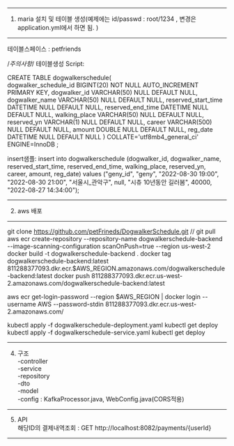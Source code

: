 ---------------------------------------------------
1. maria 설치 및 테이블 생성(예제에는 id/passwd : root/1234 , 변경은 application.yml에서 하면 됨. )
---------------------------------------------------
테이블스페이스 : petfriends


/*주의사항*/
테이블생성 Script: 

CREATE TABLE  dogwalkerschedule(   
    dogwalker_schedule_id BIGINT(20) NOT NULL AUTO_INCREMENT PRIMARY KEY, 
    dogwalker_id VARCHAR(50) NULL DEFAULT NULL,
    dogwalker_name VARCHAR(50) NULL DEFAULT NULL,
    reserved_start_time DATETIME NULL DEFAULT NULL,
    reserved_end_time DATETIME NULL DEFAULT NULL,
    walking_place VARCHAR(50) NULL DEFAULT NULL,
    reserved_yn VARCHAR(1) NULL DEFAULT NULL,
    career VARCHAR(500) NULL DEFAULT NULL,
    amount DOUBLE NULL DEFAULT NULL,
    reg_date DATETIME NULL DEFAULT NULL
 ) COLLATE='utf8mb4_general_ci' ENGINE=InnoDB ;  

insert샘플: 
insert into dogwalkerschedule (dogwalker_id, dogwalker_name, reserved_start_time, reserved_end_time, walking_place, reserved_yn, career, amount, reg_date) 
values ("geny_id", "geny", "2022-08-30 19:00", "2022-08-30 21:00", "서울시_관악구", null, "시츄 10년동안 길러봄", 40000, "2022-08-27 14:34:00");

---------------------------------------------------  
2. aws 배포 
---------------------------------------------------  
git clone https://github.com/petFrineds/DogwalkerSchedule.git 
// git pull 
aws ecr create-repository --repository-name dogwalkerschedule-backend --image-scanning-configuration scanOnPush=true --region us-west-2
docker build -t dogwalkerschedule-backend .
docker tag dogwalkerschedule-backend:latest 811288377093.dkr.ecr.$AWS_REGION.amazonaws.com/dogwalkerschedule-backend:latest
docker push 811288377093.dkr.ecr.us-west-2.amazonaws.com/dogwalkerschedule-backend:latest

aws ecr get-login-password --region $AWS_REGION | docker login --username AWS --password-stdin 811288377093.dkr.ecr.us-west-2.amazonaws.com/

kubectl apply -f dogwalkerschedule-deployment.yaml
kubectl get deploy
kubectl apply -f dogwalkerschedule-service.yaml
kubectl get deploy

--------------------------------------------------  
4. 구조  
   -controller  
   -service  
   -repository  
   -dto  
   -model  
   -config : KafkaProcessor.java, WebConfig.java(CORS적용)  
--------------------------------------------------  
5. API  
   해당ID의 결제내역조회 : GET http://localhost:8082/payments/{userId}   
--------------------------------------------------  
